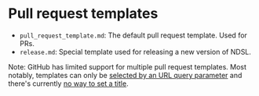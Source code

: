 # Pull request templates

- `pull_request_template.md`: The default pull request template. Used for PRs.
- `release.md`: Special template used for releasing a new version of NDSL.

Note: GitHub has limited support for multiple pull request templates. Most notably, templates can only be [selected by an URL query parameter](https://github.com/orgs/community/discussions/4620) and there's currently [no way to set a title](https://github.com/orgs/community/discussions/63965).
